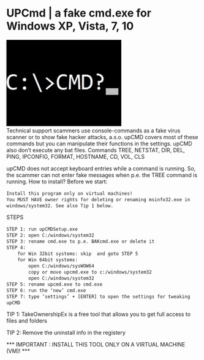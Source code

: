 # UPCmd | a fake cmd.exe for Windows XP, Vista, 7, 10 
<img stle="float:left;" src="https://github.com/UfoPilotTools/UPCmd/blob/1c807f69080b50639ca0641eaa9fcce521b68fd2/cmd.jpg">
<br>
Technical support scammers use console-commands as a fake virus scanner or to show fake hacker attacks, a.s.o.
upCMD covers most of these commands but you can manipulate their functions in the settings.
upCMD also don’t execute any bat files.
Commands TREE, NETSTAT, DIR, DEL, PING, IPCONFIG, FORMAT, HOSTNAME, CD, VOL, CLS

upCMD does not accept keyboard entries while a command is running. So, the scammer can not enter fake messages when p.e. the TREE command is running.
How to install?
Before we start:

    Install this program only on virtual machines!
    You MUST HAVE owner rights for deleting or renaming msinfo32.exe in windows/system32. See also Tip 1 below.

 
STEPS

    STEP 1: run upCMDSetup.exe
    STEP 2: open C:/windows/system32
    STEP 3: rename cmd.exe to p.e. BAKcmd.exe or delete it
    STEP 4:
        for Win 32bit systems: skip  and goto STEP 5
        for Win 64bit systems:
            open C:/windows/sysWOW64
            copy or move upcmd.exe to c:/windows/system32
            open C:/windows/system32
    STEP 5: rename upcmd.exe to cmd.exe
    STEP 6: run the ‘new’ cmd.exe
    STEP 7: type ‘settings’ + [ENTER] to open the settings for tweaking upCMD



TIP 1: TakeOwnershipEx is a free tool that allows you to get full access to files and folders

TIP 2: Remove the uninstall info in the registery

*** IMPORTANT : INSTALL THIS TOOL ONLY ON A VIRTUAL MACHINE (VM)! ***
